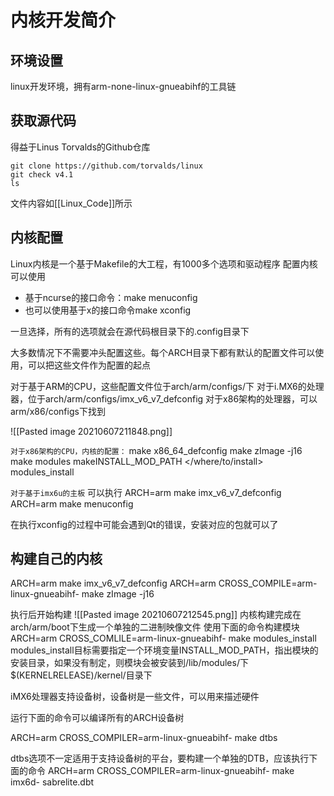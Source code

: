 # 内核开发简介
## 环境设置
linux开发环境，拥有arm-none-linux-gnueabihf的工具链


## 获取源代码
得益于Linus Torvalds的Github仓库
```shell
git clone https://github.com/torvalds/linux
git check v4.1
ls
```
文件内容如[[Linux_Code]]所示

## 内核配置
Linux内核是一个基于Makefile的大工程，有1000多个选项和驱动程序
配置内核可以使用
+ 基于ncurse的接口命令：make menuconfig
+ 也可以使用基于x的接口命令make xconfig

一旦选择，所有的选项就会在源代码根目录下的.config目录下

大多数情况下不需要冲头配置这些。每个ARCH目录下都有默认的配置文件可以使用，可以把这些文件作为配置的起点

对于基于ARM的CPU，这些配置文件位于arch/arm/configs/下
对于i.MX6的处理器，位于arch/arm/configs/imx_v6_v7_defconfig
对于x86架构的处理器，可以arm/x86/configs下找到

![[Pasted image 20210607211848.png]]

`对于x86架构的CPU，内核的配置：`
make x86_64_defconfig
make zImage -j16
make modules
makeINSTALL_MOD_PATH \</where/to/install> modules_install

`对于基于imx6u的主板`
可以执行
ARCH=arm make imx_v6_v7_defconfig 
ARCH=arm make menuconfig

在执行xconfig的过程中可能会遇到Qt的错误，安装对应的包就可以了

## 构建自己的内核
ARCH=arm make imx_v6_v7_defconfig
ARCH=arm CROSS_COMPILE=arm-linux-gnueabihf- make zImage -j16

执行后开始构建
![[Pasted image 20210607212545.png]]
内核构建完成在arch/arm/boot下生成一个单独的二进制映像文件
使用下面的命令构建模块
ARCH=arm CROSS_COMLILE=arm-linux-gnueabihf- make modules_install
modules_install目标需要指定一个环境变量INSTALL_MOD_PATH，指出模块的安装目录，如果没有制定，则模块会被安装到/lib/modules/下 $(KERNELRELEASE)/kernel/目录下

iMX6处理器支持设备树，设备树是一些文件，可以用来描述硬件

运行下面的命令可以编译所有的ARCH设备树

ARCH=arm CROSS_COMPILER=arm-linux-gnueabihf- make dtbs

dtbs选项不一定适用于支持设备树的平台，要构建一个单独的DTB，应该执行下面的命令
ARCH=arm CROSS_COMPILER=arm-linux-gnueabihf- make imx6d- sabrelite.dbt





